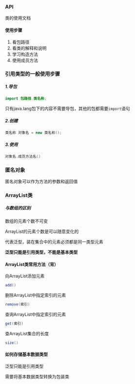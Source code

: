 ### API

类的使用文档

#### 使用步骤

1. 看包路径
2. 看类的解释和说明
3. 学习构造方法
4. 使用成员方法



### 引用类型的一般使用步骤

##### 1.导包

```java
import 包路径.类名称;
```

只有java.lang包下的内容不需要导包，其他的包都需要`import`语句



##### 2.创建

```java
类名称 对象名 = new 类名称();
```



##### 3.使用

```java
对象名.成员方法名()
```



### 匿名对象

匿名对象可以作为方法的参数和返回值



### ArrayList类

##### 与数组的区别

数组的元素个数不可变

ArrayList的元素个数是可以随意变化的

<E>代表泛型，装在集合中的元素必须都是同一类型元素

**泛型只能是引用类型，不能是基本类型**



#### ArrayList类常用方法（背）

向ArrayList添加元素

```java
add()
```

删除ArrayList中指定索引的元素

```java
remove(索引)
```

查询ArrayList中指定索引的元素

```java
get(索引)
```

查ArrayList集合的长度

```java
size()
```



#### 如何存储基本数据类型

泛型只能是引用类型

需要将基本数据类型转换为包装类





